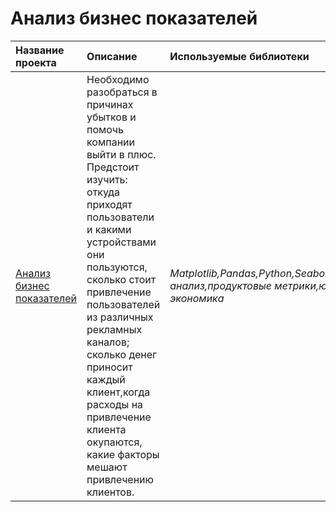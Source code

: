 # Анализ бизнес показателей
| Название проекта | Описание | Используемые библиотеки | 
| :---------------------- | :---------------------- | :---------------------- |
| [Анализ бизнес показателей](https://github.com/ObWan89/Portfolio2/blob/main/Анализ%20бизнес%20показателей/Анализ%20бизнес%20показателей.ipynb) | Необходимо разобраться в причинах убытков и помочь компании выйти в плюс. Предстоит изучить: откуда приходят пользователи и какими устройствами они пользуются, сколько стоит привлечение пользователей из различных рекламных каналов; сколько денег приносит каждый клиент,когда расходы на привлечение клиента окупаются, какие факторы мешают привлечению клиентов. | *Matplotlib,Pandas,Python,Seaborn,когортный анализ,продуктовые метрики,юнит-экономика*|
